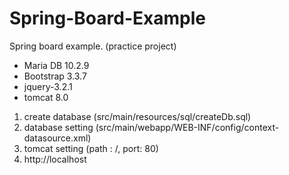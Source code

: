 # Spring-Board-Example
Spring board example. (practice project)

- Maria DB 10.2.9
- Bootstrap 3.3.7
- jquery-3.2.1
- tomcat 8.0


1. create database (src/main/resources/sql/createDb.sql)
2. database setting (src/main/webapp/WEB-INF/config/context-datasource.xml)
3. tomcat setting (path : /, port: 80)
4. http://localhost